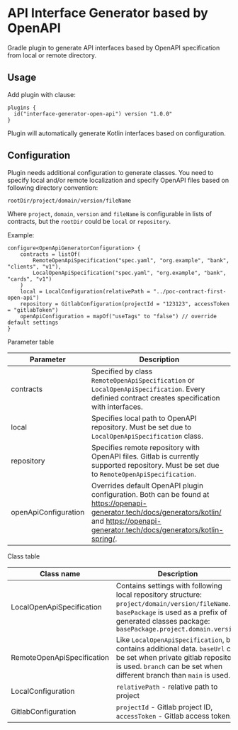 # API Interface Generator based by OpenAPI

Gradle plugin to generate API interfaces based by OpenAPI specification from local or remote directory.

## Usage

Add plugin with clause:

```
plugins {
  id("interface-generator-open-api") version "1.0.0"
}
```

Plugin will automatically generate Kotlin interfaces based on configuration.

## Configuration

Plugin needs additional configuration to generate classes. You need to specify local and/or remote localization and
specify OpenAPI files based on following directory convention:

`rootDir/project/domain/version/fileName`

Where `project`, `domain`, `version` and `fileName` is configurable in lists of contracts, but the `rootDir` could
be `local` or `repository`.

Example:

```
configure<OpenApiGeneratorConfiguration> {
    contracts = listOf(
        RemoteOpenApiSpecification("spec.yaml", "org.example", "bank", "clients", "v1"),
        LocalOpenApiSpecification("spec.yaml", "org.example", "bank", "cards", "v1")
    )
    local = LocalConfiguration(relativePath = "../poc-contract-first-open-api")
    repository = GitlabConfiguration(projectId = "123123", accessToken = "gitlabToken")
    openApiConfiguration = mapOf("useTags" to "false") // override default settings
}

```

Parameter table

| Parameter            | Description                                                                                                                                                                                    |   
|----------------------|------------------------------------------------------------------------------------------------------------------------------------------------------------------------------------------------|
| contracts            | Specified by class `RemoteOpenApiSpecification` or `LocalOpenApiSpecification`. Every definied contract creates specification with interfaces.                                                 |
| local                | Specifies local path to OpenAPI repository. Must be set due to `LocalOpenApiSpecification` class.                                                                                              |
| repository           | Specifies remote repository with OpenAPI files. Gitlab is currently supported repository. Must be set due to `RemoteOpenApiSpecification`.                                                     |
| openApiConfiguration | Overrides default OpenAPI plugin configuration. Both can be found at https://openapi-generator.tech/docs/generators/kotlin/ and https://openapi-generator.tech/docs/generators/kotlin-spring/. |

Class table

| Class name                 | Description                                                                                                                                                                                            |
|----------------------------|--------------------------------------------------------------------------------------------------------------------------------------------------------------------------------------------------------|
| LocalOpenApiSpecification  | Contains settings with following local repository structure: ``project/domain/version/fileName``. `basePackage` is used as a prefix of generated classes package: `basePackage.project.domain.version` |
| RemoteOpenApiSpecification | Like `LocalOpenApiSpecification`, but contains additional data. `baseUrl` can be set when private gitlab repository is used. `branch` can be set when different branch than `main` is used.            |
| LocalConfiguration         | `relativePath` - relative path to project                                                                                                                                                              |
| GitlabConfiguration        | `projectId` - Gitlab project ID, `accessToken` - Gitlab access token.                                                                                                                                  |